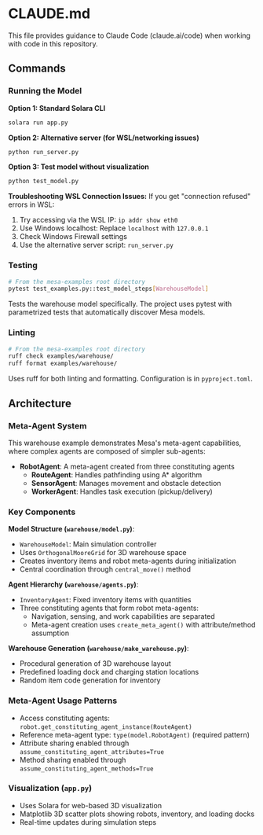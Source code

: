 # CLAUDE.md

This file provides guidance to Claude Code (claude.ai/code) when working with code in this repository.

## Commands

### Running the Model

**Option 1: Standard Solara CLI**
```bash
solara run app.py
```

**Option 2: Alternative server (for WSL/networking issues)**
```bash
python run_server.py
```

**Option 3: Test model without visualization**
```bash
python test_model.py
```

**Troubleshooting WSL Connection Issues:**
If you get "connection refused" errors in WSL:
1. Try accessing via the WSL IP: `ip addr show eth0`
2. Use Windows localhost: Replace `localhost` with `127.0.0.1`
3. Check Windows Firewall settings
4. Use the alternative server script: `run_server.py`

### Testing
```bash
# From the mesa-examples root directory
pytest test_examples.py::test_model_steps[WarehouseModel]
```
Tests the warehouse model specifically. The project uses pytest with parametrized tests that automatically discover Mesa models.

### Linting
```bash
# From the mesa-examples root directory
ruff check examples/warehouse/
ruff format examples/warehouse/
```
Uses ruff for both linting and formatting. Configuration is in `pyproject.toml`.

## Architecture

### Meta-Agent System
This warehouse example demonstrates Mesa's meta-agent capabilities, where complex agents are composed of simpler sub-agents:

- **RobotAgent**: A meta-agent created from three constituting agents
  - **RouteAgent**: Handles pathfinding using A* algorithm
  - **SensorAgent**: Manages movement and obstacle detection
  - **WorkerAgent**: Handles task execution (pickup/delivery)

### Key Components

**Model Structure (`warehouse/model.py`)**:
- `WarehouseModel`: Main simulation controller
- Uses `OrthogonalMooreGrid` for 3D warehouse space
- Creates inventory items and robot meta-agents during initialization
- Central coordination through `central_move()` method

**Agent Hierarchy (`warehouse/agents.py`)**:
- `InventoryAgent`: Fixed inventory items with quantities
- Three constituting agents that form robot meta-agents:
  - Navigation, sensing, and work capabilities are separated
  - Meta-agent creation uses `create_meta_agent()` with attribute/method assumption

**Warehouse Generation (`warehouse/make_warehouse.py`)**:
- Procedural generation of 3D warehouse layout
- Predefined loading dock and charging station locations
- Random item code generation for inventory

### Meta-Agent Usage Patterns
- Access constituting agents: `robot.get_constituting_agent_instance(RouteAgent)`
- Reference meta-agent type: `type(model.RobotAgent)` (required pattern)
- Attribute sharing enabled through `assume_constituting_agent_attributes=True`
- Method sharing enabled through `assume_constituting_agent_methods=True`

### Visualization (`app.py`)
- Uses Solara for web-based 3D visualization
- Matplotlib 3D scatter plots showing robots, inventory, and loading docks
- Real-time updates during simulation steps